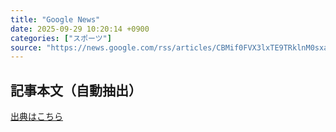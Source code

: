 ```yaml
---
title: "Google News"
date: 2025-09-29 10:20:14 +0900
categories: ["スポーツ"]
source: "https://news.google.com/rss/articles/CBMif0FVX3lxTE9TRklnM0sxa0hHamZxa1JnektxR2NDa0ZuSTRMaERJaGF6MzhibnIzM2J6aTBVNGdCVHpfdTN1d0NocGM5aVJXMVZxT1VLaU9PamN6SXVkYUE1bkRkZ29sSmRVUmdUUkk3Smd4T2Q1Z3l3TEJCNWVGcG1oSjZtUjA?oc=5"
---
```


## 記事本文（自動抽出）
<body class="y0K44d EA71Tc" id="readabilityBody"></body>

[出典はこちら](https://news.google.com/rss/articles/CBMif0FVX3lxTE9TRklnM0sxa0hHamZxa1JnektxR2NDa0ZuSTRMaERJaGF6MzhibnIzM2J6aTBVNGdCVHpfdTN1d0NocGM5aVJXMVZxT1VLaU9PamN6SXVkYUE1bkRkZ29sSmRVUmdUUkk3Smd4T2Q1Z3l3TEJCNWVGcG1oSjZtUjA?oc=5)
